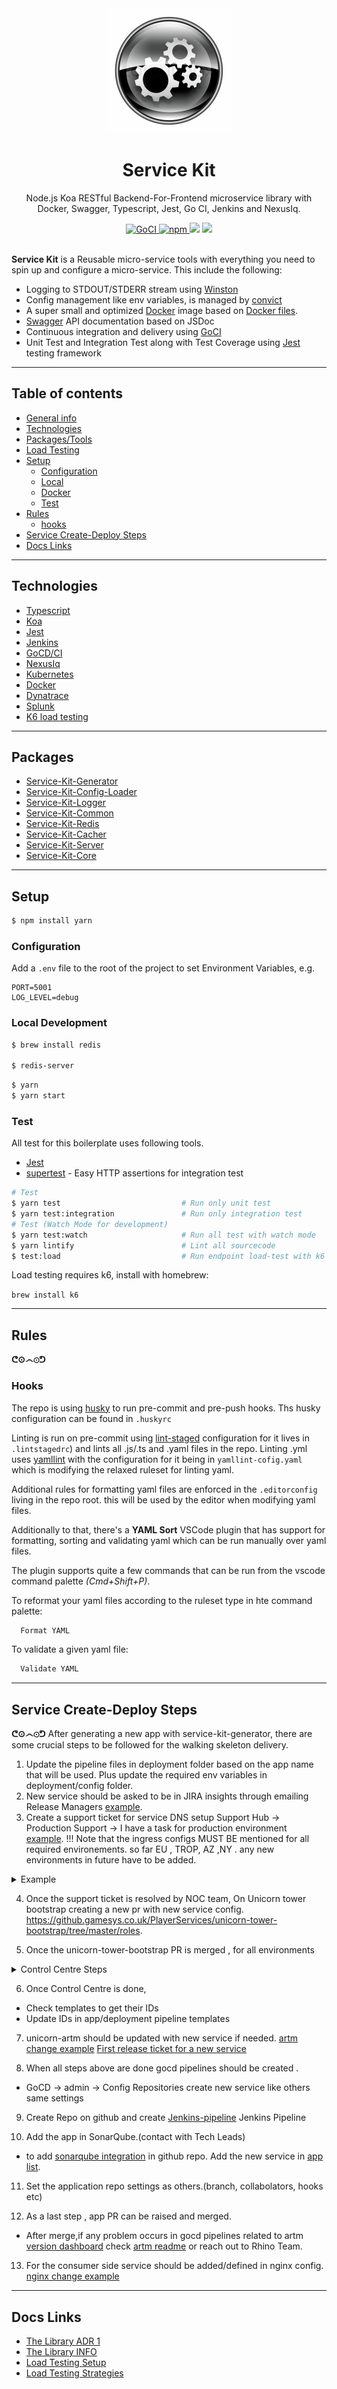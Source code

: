 <div align="center">
  <a href="https://confluence.gamesys.co.uk/display/UP/The+Framework" title="Service Kit">
    <img alt="Microservice library" src="./resources/service-kit.png" height="200px" width="200px" />
  </a>
  <br />
  <h1>Service Kit</h1>
</div>


<p align="center">
   Node.js Koa RESTful Backend-For-Frontend microservice library with Docker, Swagger, Typescript, Jest, Go CI, Jenkins and NexusIq.
</p>

<div align="center">
  <a href="https://gocd.psunicorncd.pgt.gaia/go/pipelines?viewName=gm2#!/">
    <img alt="GoCI" src="https://img.shields.io/badge/GoCI%2FCD-passing-brightgreen" />
  </a>
  <a href="/">
    <img alt="npm" src="https://img.shields.io/badge/dependencies-up%20to%20date-brightgreen" />
  </a>
  <img src="./docs/resources/unicornteam.svg">
  <img src="./docs/resources/nodeversion.svg">
</div>

<br />

**Service Kit** is a Reusable micro-service tools with everything you need to spin up and configure a micro-service.
This include the following:
- Logging to STDOUT/STDERR stream using [Winston](https://github.com/winstonjs/winston/)
- Config management like env variables, is managed by [convict](https://github.com/mozilla/node-convict/tree/master/packages/convict)
- A super small and optimized [Docker](https://www.docker.com/) image based on [Docker files](./docs/docker.md).
- [Swagger](https://swagger.io/) API documentation based on JSDoc
- Continuous integration and delivery using [GoCI](https://www.gocd.org/)
- Unit Test and Integration Test along with Test Coverage using [Jest](https://facebook.github.io/jest/) testing framework

---

## Table of contents

- [General info](#service-kit)
- [Technologies](#technologies)
- [Packages/Tools](#packages)
- [Load Testing](#Load-testing)
- [Setup](#setup)
  - [Configuration](#Configuration)
  - [Local](#local)
  - [Docker](#docker)
  - [Test](#test)
- [Rules](#rules)
  - [hooks](#hooks)
- [Service Create-Deploy Steps](#service-create-deploy-steps)
- [Docs Links](#docs-links)

---

## Technologies

- [Typescript](https://www.typescriptlang.org/)
- [Koa](https://koajs.com/)
- [Jest](https://jestjs.io/)
- [Jenkins](https://www.jenkins.io/)
- [GoCD/CI](https://gocd.psunicorncd.pgt.gaia/go/pipelines?viewName=gm2#!/)
- [NexusIq](https://nexusiq.gamesysgames.com/assets/index.html#/dashboard/applications)
- [Kubernetes](https://kubernetes.io/)
- [Docker](https://www.docker.com/)
- [Dynatrace](https://www.dynatrace.com/)
- [Splunk](https://www.splunk.com/)
- [K6 load testing](https://k6.io/)

---

## Packages

- [Service-Kit-Generator](./packages/service-kit-generator/README.md)
- [Service-Kit-Config-Loader](./packages/service-kit-config-loader/README.md)
- [Service-Kit-Logger](./packages/service-kit-logger/README.md)
- [Service-Kit-Common](./packages/service-kit-common/README.md)
- [Service-Kit-Redis](./packages/service-kit-redis/README.md)
- [Service-Kit-Cacher](./packages/service-kit-cacher/README.md)
- [Service-Kit-Server](./packages/service-kit-server/README.md)
- [Service-Kit-Core](./packages/service-kit-core/README.md)

---
## Setup

```zsh
$ npm install yarn
```

### Configuration

Add a `.env` file to the root of the project to set Environment Variables, e.g.

```properties
PORT=5001
LOG_LEVEL=debug
```

### Local Development

```zsh
$ brew install redis

$ redis-server
```

```zsh
$ yarn
$ yarn start
```

### Test

All test for this boilerplate uses following tools.

- [Jest](https://github.com/facebook/jest)
- [supertest](https://github.com/visionmedia/supertest) - Easy HTTP assertions for integration test

```zsh
# Test
$ yarn test                           # Run only unit test
$ yarn test:integration               # Run only integration test
# Test (Watch Mode for development)
$ yarn test:watch                     # Run all test with watch mode
$ yarn lintify                        # Lint all sourcecode
$ test:load                           # Run endpoint load-test with k6
```
Load testing requires k6, install with homebrew:

`brew install k6`

---
## Rules
  **ᕦ⊙෴⊙ᕤ**
### Hooks
  The repo is using [husky](https://github.com/typicode/husky) to run pre-commit and pre-push hooks.
  Ths husky configuration can be found in `.huskyrc`

  Linting is run on pre-commit using [lint-staged](https://github.com/okonet/lint-staged#readme) configuration for it lives in `.lintstagedrc`) and lints all .js/.ts and .yaml files in the repo.
  Linting .yml uses [yamllint](https://yamllint.readthedocs.io/en/stable/) with the configuration for it being in `yamllint-cofig.yaml` which is modifying the relaxed ruleset for linting yaml.

  Additional rules for formatting yaml files are enforced in the `.editorconfig` living in the repo root. this will be used by the editor when modifying yaml files.

  Additionally to that,  there's a  **YAML Sort** VSCode plugin that has support for formatting, sorting and validating yaml which can be run manually over yaml files.

  The plugin supports quite a few commands that can be run from the vscode command palette *(Cmd+Shift+P)*.

  To reformat your yaml files according to the ruleset type in hte command palette:
  ```sh
    Format YAML
  ```

  To validate a given yaml file:
  ```sh
    Validate YAML
  ```
---
## Service Create-Deploy Steps
  **ᕦ⊙෴⊙ᕤ**
After generating a new app with service-kit-generator, there are some crucial steps to be followed for the walking skeleton delivery.

1. Update the pipeline files in deployment folder based on the app name that will be used. Plus update the required env variables in deployment/config folder.
2. New service should be asked to be in JIRA insights through emailing Release Managers [example](https://jira.gamesys.co.uk/secure/insight/assets/GSYS-2307).
3. Create a support ticket for service DNS setup
  Support Hub -> Production Support -> I have a task for production environment [example](https://servicedesk.gamesys.co.uk/plugins/servlet/desk/portal/3/PS-5654).
  !!! Note that the ingress configs MUST BE mentioned for all required environements. so far EU , TROP, AZ ,NY .
  any new environments in future have to be added.
  <details>
    <summary>Example</summary>

      - INT03:
      —

      name: Create ingress
      k8s:
      state: present
      definition:
      apiVersion: extensions/v1beta1
      kind: Ingress
      metadata:
      name: localisation-keystore-ingress
      namespace: unicorn
      annotations:
      kubernetes.io/ingress.class: "nginx"
      ingress.kubernetes.io/rewrite-target: /
      spec:
      rules:
      host: localisation-keystore.int03.integration.pgt.gaia
      http:
      paths:
      path: /
      backend:
      serviceName: localisation-keystore-service
      servicePort: 80

      - INT08:
      —

      name: Create ingress
      k8s:
      state: present
      definition:
      apiVersion: extensions/v1beta1
      kind: Ingress
      metadata:
      name: localisation-keystore-ingress
      namespace: unicorn
      annotations:
      kubernetes.io/ingress.class: "nginx"
      ingress.kubernetes.io/rewrite-target: /
      spec:
      rules:
      host: localisation-keystore.int08.integration.pgt.gaia
      http:
      paths:
      path: /
      backend:
      serviceName: localisation-keystore-service
      servicePort: 80
      </details>

      - INT09:
      —

      name: Create ingress
      k8s:
      state: present
      definition:
      apiVersion: extensions/v1beta1
      kind: Ingress
      metadata:
      name: localisation-keystore-ingress
      namespace: unicorn
      annotations:
      kubernetes.io/ingress.class: "nginx"
      ingress.kubernetes.io/rewrite-target: /
      spec:
      rules:
      host: localisation-keystore.int09.integration.pgt.gaia
      http:
      paths:
      path: /
      backend:
      serviceName: localisation-keystore-service
      servicePort: 80

      - INT10:
      —

      name: Create ingress
      k8s:
      state: present
      definition:
      apiVersion: extensions/v1beta1
      kind: Ingress
      metadata:
      name: localisation-keystore-ingress
      namespace: unicorn
      annotations:
      kubernetes.io/ingress.class: "nginx"
      ingress.kubernetes.io/rewrite-target: /
      spec:
      rules:
      host: localisation-keystore.int10.integration.pgt.gaia
      http:
      paths:
      path: /
      backend:
      serviceName: localisation-keystore-service
      servicePort: 80

      - PPC1:
      —

      name: Create ingress
      k8s:
      state: present
      definition:
      apiVersion: extensions/v1beta1
      kind: Ingress
      metadata:
      name: localisation-keystore-ingress
      namespace: unicorn
      annotations:
      kubernetes.io/ingress.class: "nginx"
      ingress.kubernetes.io/rewrite-target: /
      spec:
      rules:
      host: localisation-keystore.stg.ppc1.pgt.gaia
      http:
      paths:
      path: /
      backend:
      serviceName: localisation-keystore-service
      servicePort: 80

      - PPC2:
      —

      name: Create ingress
      k8s:
      state: present
      definition:
      apiVersion: extensions/v1beta1
      kind: Ingress
      metadata:
      name: localisation-keystore-ingress
      namespace: unicorn
      annotations:
      kubernetes.io/ingress.class: "nginx"
      ingress.kubernetes.io/rewrite-target: /
      spec:
      rules:
      host: localisation-keystore.stg.ppc2.pgt.gaia
      http:
      paths:
      path: /
      backend:
      serviceName: localisation-keystore-service
      servicePort: 80

      - PP21:
      —

      name: Create ingress
      k8s:
      state: present
      definition:
      apiVersion: extensions/v1beta1
      kind: Ingress
      metadata:
      name: localisation-keystore-ingress
      namespace: unicorn
      annotations:
      kubernetes.io/ingress.class: "nginx"
      ingress.kubernetes.io/rewrite-target: /
      spec:
      rules:
      host: localisation-keystore.stg.pp21.pgt.gaia
      http:
      paths:
      path: /
      backend:
      serviceName: localisation-keystore-service
      servicePort: 80

      - PP22:
      —

      name: Create ingress
      k8s:
      state: present
      definition:
      apiVersion: extensions/v1beta1
      kind: Ingress
      metadata:
      name: localisation-keystore-ingress
      namespace: unicorn
      annotations:
      kubernetes.io/ingress.class: "nginx"
      ingress.kubernetes.io/rewrite-target: /
      spec:
      rules:
      host: localisation-keystore.stg.pp22.pgt.gaia
      http:
      paths:
      path: /
      backend:
      serviceName: localisation-keystore-service
      servicePort: 80

      - LIVE-EU:
      —

      name: Create ingress
      k8s:
      state: present
      definition:
      apiVersion: extensions/v1beta1
      kind: Ingress
      metadata:
      name: localisation-keystore-ingress
      namespace: unicorn
      annotations:
      kubernetes.io/ingress.class: "nginx"
      ingress.kubernetes.io/rewrite-target: /
      spec:
      rules:
      host: localisation-keystore.prod.l1.inx.gaia
      http:
      paths:
      path: /
      backend:
      serviceName: "localisation-keystore-service"
      servicePort: 80

      - LIVE-TROP:
      —

      name: Create ingress
      k8s:
      state: present
      definition:
      apiVersion: extensions/v1beta1
      kind: Ingress
      metadata:
      name: localisation-keystore-ingress
      namespace: unicorn
      annotations:
      kubernetes.io/ingress.class: "nginx"
      ingress.kubernetes.io/rewrite-target: /
      spec:
      rules:
      host: localisation-keystore-service.prod.l1.trop.gaia
      http:
      paths:
      path: /
      backend:
      serviceName: "localisation-keystore-service"
      servicePort: 80

      - LIVE-AZ:
      —

      name: Create ingress
      k8s:
      state: present
      definition:
      apiVersion: extensions/v1beta1
      kind: Ingress
      metadata:
      name: localisation-keystore-ingress
      namespace: unicorn
      annotations:
      kubernetes.io/ingress.class: "nginx"
      ingress.kubernetes.io/rewrite-target: /
      spec:
      rules:
      host: localisation-keystore-service.prod.l1.usaz1.gaia
      http:
      paths:
      path: /
      backend:
      serviceName: "localisation-keystore-service"
      servicePort: 80

      - LIVE-NY:
      —

      name: Create ingress
      k8s:
      state: present
      definition:
      apiVersion: extensions/v1beta1
      kind: Ingress
      metadata:
      name: localisation-keystore-ingress
      namespace: unicorn
      annotations:
      kubernetes.io/ingress.class: "nginx"
      ingress.kubernetes.io/rewrite-target: /
      spec:
      rules:
      host: localisation-keystore.prod.l1.usny1.gaia
      http:
      paths:
      path: /
      backend:
      serviceName: "localisation-keystore-service"
      servicePort: 80
</details>


4. Once the support ticket is resolved by NOC team, On Unicorn tower bootstrap creating a new pr with new service config. https://github.gamesys.co.uk/PlayerServices/unicorn-tower-bootstrap/tree/master/roles.

5. Once the unicorn-tower-bootstrap PR is merged , for all environments
  <details>
      <summary>Control Centre Steps</summary>

      ## Int Control Centre - https://controlcentre.int90.integration.pgt.gaia/

      1. project ->Player Services - Unicorn - Provisioning Project

      2. templates -> Unicorn - Provisioning Job Template trigger

      ## PP Control Centre - https://controlcentre.stg.pgt.gamesysgames.com

      1. project ->Player Services - Unicorn - Provisioning Project

      2. templates -> Unicorn - Provisioning Job Template trigger

      ## LIVE environments

      1. ASK noc to trigger provisioning to generate templates for all specific environments (EU,TROP,AZ,NY etc).
  </details>

6. Once Control Centre is done,
  - Check templates to get their IDs
  - Update IDs in app/deployment pipeline templates

7. unicorn-artm should be updated with new service if needed. [artm change example](https://github.gamesys.co.uk/client-delivery-platform/unicorn/pull/3749/files)
[First release ticket for a new service](https://github.gamesys.co.uk/client-delivery-platform/unicorn/tree/dev/packages/unicorn-artm#first-release-ticket-for-a-new-app)

8. When all steps above are done gocd pipelines should be created .
 - GoCD -> admin -> Config Repositories create new service like others same settings

9. Create Repo on github and create [Jenkins-pipeline](./packages/service-kit-generator/README.md) Jenkins Pipeline

10. Add the app in SonarQube.(contact with Tech Leads)
  - to add [sonarqube integration](https://confluence.gamesys.co.uk/display/TechnicalArchitect/Sonar+Pull+Request+Decoration+in+Github?searchId=BC7TPGXPX) in github repo. Add the new service in [app list](https://github.gamesys.co.uk/github-apps/sonarqube-enterprise-pr-checks/installations/89).

11. Set the application repo settings as others.(branch, collabolators, hooks etc)

12. As a last step , app PR can be raised and merged.
  - After merge,if any problem occurs in gocd pipelines related to artm [version dashboard](https://versions.pgt01.gamesysgames.com/#/)
    check [artm readme](https://github.gamesys.co.uk/client-delivery-platform/unicorn/tree/dev/packages/unicorn-artm#support-new-live-env) or reach out to Rhino Team.

13. For the consumer side service should be added/defined in nginx config. [nginx change example](https://github.gamesys.co.uk/client-delivery-platform/unicorn-nginx-config/pull/1065)


---
## Docs Links
- [The Library ADR 1](https://confluence.gamesys.co.uk/display/UP/The+Library)
- [The Library INFO](https://confluence.gamesys.co.uk/display/UP/The+Framework)
- [Load Testing Setup](/docs/loadTestingStrategyAdr.md)
- [Load Testing Strategies](https://confluence.gamesys.co.uk/pages/viewpage.action?spaceKey=UP&title=%5BSpike%5D+GTECH-70901+-+Performance+and+load+testing+strategy)

